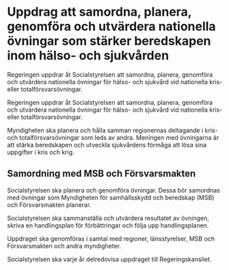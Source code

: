 # Uppdrag att samordna, planera, genomföra och utvärdera nationella övningar som stärker beredskapen inom hälso- och sjukvården

Regeringen uppdrar åt Socialstyrelsen att samordna, planera, genomföra och utvärdera nationella övningar för hälso- och sjukvård vid nationella kris- eller totalförsvarsövningar.

Regeringen uppdrar åt Socialstyrelsen att samordna, planera, genomföra och utvärdera nationella övningar för hälso- och sjukvård vid nationella kris- eller totalförsvarsövningar.

Myndigheten ska planera och hålla samman regionernas deltagande i kris- och totalförsvarsövningar som leds av andra. Meningen med övningarna är att stärka beredskapen och utveckla sjukvårdens förmåga att lösa sina uppgifter i kris och krig.

## Samordning med MSB och Försvarsmakten

Socialstyrelsen ska planera och genomföra övningar. Dessa bör samordnas med övningar som Myndigheten för samhällsskydd och beredskap (MSB) och Försvarsmakten planerar.

Socialstyrelsen ska sammanställa och utvärdera resultatet av övningen, skriva en handlingsplan för förbättringar och följa upp handlingsplanen.

Uppdraget ska genomföras i samtal med regioner, länsstyrelser, MSB och Försvarsmakten och andra myndigheter.

Socialstyrelsen ska varje år delredovisa uppdraget till Regeringskansliet.
